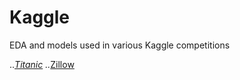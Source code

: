 # Kaggle

EDA and models used in various Kaggle competitions

..*[Titanic](https://www.kaggle.com/c/titanic)
..*[Zillow](https://www.kaggle.com/c/zillow-prize-1)

